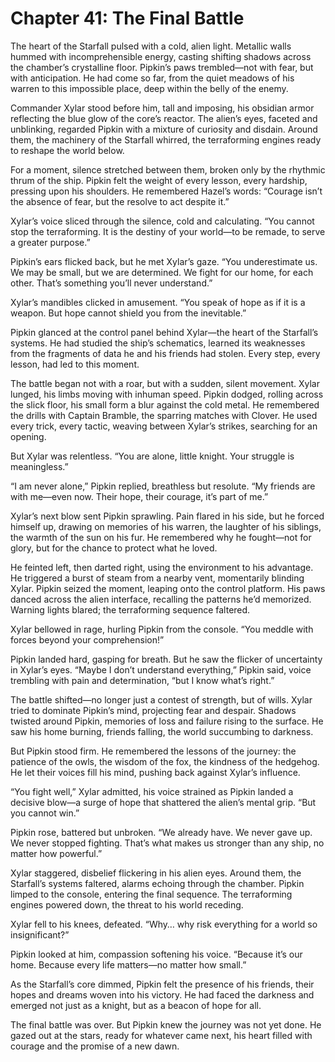 # Chapter 41: The Final Battle

The heart of the Starfall pulsed with a cold, alien light. Metallic walls hummed with incomprehensible energy, casting shifting shadows across the chamber’s crystalline floor. Pipkin’s paws trembled—not with fear, but with anticipation. He had come so far, from the quiet meadows of his warren to this impossible place, deep within the belly of the enemy.

Commander Xylar stood before him, tall and imposing, his obsidian armor reflecting the blue glow of the core’s reactor. The alien’s eyes, faceted and unblinking, regarded Pipkin with a mixture of curiosity and disdain. Around them, the machinery of the Starfall whirred, the terraforming engines ready to reshape the world below.

For a moment, silence stretched between them, broken only by the rhythmic thrum of the ship. Pipkin felt the weight of every lesson, every hardship, pressing upon his shoulders. He remembered Hazel’s words: “Courage isn’t the absence of fear, but the resolve to act despite it.”

Xylar’s voice sliced through the silence, cold and calculating. “You cannot stop the terraforming. It is the destiny of your world—to be remade, to serve a greater purpose.”

Pipkin’s ears flicked back, but he met Xylar’s gaze. “You underestimate us. We may be small, but we are determined. We fight for our home, for each other. That’s something you’ll never understand.”

Xylar’s mandibles clicked in amusement. “You speak of hope as if it is a weapon. But hope cannot shield you from the inevitable.”

Pipkin glanced at the control panel behind Xylar—the heart of the Starfall’s systems. He had studied the ship’s schematics, learned its weaknesses from the fragments of data he and his friends had stolen. Every step, every lesson, had led to this moment.

The battle began not with a roar, but with a sudden, silent movement. Xylar lunged, his limbs moving with inhuman speed. Pipkin dodged, rolling across the slick floor, his small form a blur against the cold metal. He remembered the drills with Captain Bramble, the sparring matches with Clover. He used every trick, every tactic, weaving between Xylar’s strikes, searching for an opening.

But Xylar was relentless. “You are alone, little knight. Your struggle is meaningless.”

“I am never alone,” Pipkin replied, breathless but resolute. “My friends are with me—even now. Their hope, their courage, it’s part of me.”

Xylar’s next blow sent Pipkin sprawling. Pain flared in his side, but he forced himself up, drawing on memories of his warren, the laughter of his siblings, the warmth of the sun on his fur. He remembered why he fought—not for glory, but for the chance to protect what he loved.

He feinted left, then darted right, using the environment to his advantage. He triggered a burst of steam from a nearby vent, momentarily blinding Xylar. Pipkin seized the moment, leaping onto the control platform. His paws danced across the alien interface, recalling the patterns he’d memorized. Warning lights blared; the terraforming sequence faltered.

Xylar bellowed in rage, hurling Pipkin from the console. “You meddle with forces beyond your comprehension!”

Pipkin landed hard, gasping for breath. But he saw the flicker of uncertainty in Xylar’s eyes. “Maybe I don’t understand everything,” Pipkin said, voice trembling with pain and determination, “but I know what’s right.”

The battle shifted—no longer just a contest of strength, but of wills. Xylar tried to dominate Pipkin’s mind, projecting fear and despair. Shadows twisted around Pipkin, memories of loss and failure rising to the surface. He saw his home burning, friends falling, the world succumbing to darkness.

But Pipkin stood firm. He remembered the lessons of the journey: the patience of the owls, the wisdom of the fox, the kindness of the hedgehog. He let their voices fill his mind, pushing back against Xylar’s influence.

“You fight well,” Xylar admitted, his voice strained as Pipkin landed a decisive blow—a surge of hope that shattered the alien’s mental grip. “But you cannot win.”

Pipkin rose, battered but unbroken. “We already have. We never gave up. We never stopped fighting. That’s what makes us stronger than any ship, no matter how powerful.”

Xylar staggered, disbelief flickering in his alien eyes. Around them, the Starfall’s systems faltered, alarms echoing through the chamber. Pipkin limped to the console, entering the final sequence. The terraforming engines powered down, the threat to his world receding.

Xylar fell to his knees, defeated. “Why… why risk everything for a world so insignificant?”

Pipkin looked at him, compassion softening his voice. “Because it’s our home. Because every life matters—no matter how small.”

As the Starfall’s core dimmed, Pipkin felt the presence of his friends, their hopes and dreams woven into his victory. He had faced the darkness and emerged not just as a knight, but as a beacon of hope for all.

The final battle was over. But Pipkin knew the journey was not yet done. He gazed out at the stars, ready for whatever came next, his heart filled with courage and the promise of a new dawn.
